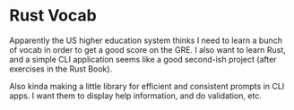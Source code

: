 
# Rust Vocab

Apparently the US higher education system thinks I need to learn a bunch of vocab
in order to get a good score on the GRE. I also want to learn Rust, and a simple
CLI application seems like a good second-ish project (after exercises in the Rust
Book).

Also kinda making a little library for efficient and consistent prompts in CLI apps.
I want them to display help information, and do validation, etc.